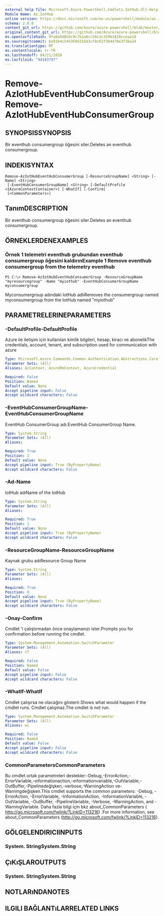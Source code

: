 ```yaml
---
external help file: Microsoft.Azure.PowerShell.Cmdlets.IotHub.dll-Help.xml
Module Name: Az.IotHub
online version: https://docs.microsoft.com/en-us/powershell/module/az.iothub/remove-aziothubeventhubconsumergroup
schema: 2.0.0
content_git_url: https://github.com/Azure/azure-powershell/blob/master/src/IotHub/IotHub/help/Remove-AzIotHubEventHubConsumerGroup.md
original_content_git_url: https://github.com/Azure/azure-powershell/blob/master/src/IotHub/IotHub/help/Remove-AzIotHubEventHubConsumerGroup.md
ms.openlocfilehash: 9fa0a9d85dc9c7b1a6cc56c3c329b1810cceaa18
ms.sourcegitcommit: 6a91b4c545350d316d3cf8c62f384478e3f3ba24
ms.translationtype: MT
ms.contentlocale: tr-TR
ms.lasthandoff: 04/21/2020
ms.locfileid: "94103797"
---
```

# <span data-ttu-id="d9aae-101">Remove-AzIotHubEventHubConsumerGroup</span><span class="sxs-lookup"><span data-stu-id="d9aae-101">Remove-AzIotHubEventHubConsumerGroup</span></span>

## <span data-ttu-id="d9aae-102">SYNOPSIS</span><span class="sxs-lookup"><span data-stu-id="d9aae-102">SYNOPSIS</span></span>
<span data-ttu-id="d9aae-103">Bir eventhub consumergroup öğesini siler.</span><span class="sxs-lookup"><span data-stu-id="d9aae-103">Deletes an eventhub consumergroup.</span></span>

## <span data-ttu-id="d9aae-104">INDEKI</span><span class="sxs-lookup"><span data-stu-id="d9aae-104">SYNTAX</span></span>

```
Remove-AzIotHubEventHubConsumerGroup [-ResourceGroupName] <String> [-Name] <String>
 [-EventHubConsumerGroupName] <String> [-DefaultProfile <IAzureContextContainer>] [-WhatIf] [-Confirm]
 [<CommonParameters>]
```

## <span data-ttu-id="d9aae-105">Tanım</span><span class="sxs-lookup"><span data-stu-id="d9aae-105">DESCRIPTION</span></span>
<span data-ttu-id="d9aae-106">Bir eventhub consumergroup öğesini siler.</span><span class="sxs-lookup"><span data-stu-id="d9aae-106">Deletes an eventhub consumergroup.</span></span>

## <span data-ttu-id="d9aae-107">ÖRNEKLERDEN</span><span class="sxs-lookup"><span data-stu-id="d9aae-107">EXAMPLES</span></span>

### <span data-ttu-id="d9aae-108">Örnek 1 telemetri eventhub grubundan eventhub consumergroup öğesini kaldırın</span><span class="sxs-lookup"><span data-stu-id="d9aae-108">Example 1 Remove eventhub consumergroup from the telemetry eventhub</span></span>
```
PS C:\> Remove-AzIotHubEventHubConsumerGroup -ResourceGroupName "myresourcegroup" -Name "myiothub" -EventHubConsumerGroupName myconsumergroup
```

<span data-ttu-id="d9aae-109">Myconsumergroup adındaki IotHub adlı</span><span class="sxs-lookup"><span data-stu-id="d9aae-109">Removes the consumergroup named myconsumergroup from the IotHub named "myiothub"</span></span>

## <span data-ttu-id="d9aae-110">PARAMETRELERINE</span><span class="sxs-lookup"><span data-stu-id="d9aae-110">PARAMETERS</span></span>

### <span data-ttu-id="d9aae-111">-DefaultProfile</span><span class="sxs-lookup"><span data-stu-id="d9aae-111">-DefaultProfile</span></span>
<span data-ttu-id="d9aae-112">Azure ile iletişim için kullanılan kimlik bilgileri, hesap, kiracı ve abonelik</span><span class="sxs-lookup"><span data-stu-id="d9aae-112">The credentials, account, tenant, and subscription used for communication with azure</span></span>

```yaml
Type: Microsoft.Azure.Commands.Common.Authentication.Abstractions.Core.IAzureContextContainer
Parameter Sets: (All)
Aliases: AzContext, AzureRmContext, AzureCredential

Required: False
Position: Named
Default value: None
Accept pipeline input: False
Accept wildcard characters: False
```

### <span data-ttu-id="d9aae-113">-EventHubConsumerGroupName</span><span class="sxs-lookup"><span data-stu-id="d9aae-113">-EventHubConsumerGroupName</span></span>
<span data-ttu-id="d9aae-114">EventHub ConsumerGroup adı.</span><span class="sxs-lookup"><span data-stu-id="d9aae-114">EventHub ConsumerGroup Name.</span></span>

```yaml
Type: System.String
Parameter Sets: (All)
Aliases:

Required: True
Position: 2
Default value: None
Accept pipeline input: True (ByPropertyName)
Accept wildcard characters: False
```

### <span data-ttu-id="d9aae-115">-Ad</span><span class="sxs-lookup"><span data-stu-id="d9aae-115">-Name</span></span>
<span data-ttu-id="d9aae-116">IotHub adı</span><span class="sxs-lookup"><span data-stu-id="d9aae-116">Name of the IotHub</span></span>

```yaml
Type: System.String
Parameter Sets: (All)
Aliases:

Required: True
Position: 1
Default value: None
Accept pipeline input: True (ByPropertyName)
Accept wildcard characters: False
```

### <span data-ttu-id="d9aae-117">-ResourceGroupName</span><span class="sxs-lookup"><span data-stu-id="d9aae-117">-ResourceGroupName</span></span>
<span data-ttu-id="d9aae-118">Kaynak grubu adı</span><span class="sxs-lookup"><span data-stu-id="d9aae-118">Resource Group Name</span></span>

```yaml
Type: System.String
Parameter Sets: (All)
Aliases:

Required: True
Position: 0
Default value: None
Accept pipeline input: True (ByPropertyName)
Accept wildcard characters: False
```

### <span data-ttu-id="d9aae-119">-Onay</span><span class="sxs-lookup"><span data-stu-id="d9aae-119">-Confirm</span></span>
<span data-ttu-id="d9aae-120">Cmdlet 'i çalıştırmadan önce onaylamanızı ister.</span><span class="sxs-lookup"><span data-stu-id="d9aae-120">Prompts you for confirmation before running the cmdlet.</span></span>

```yaml
Type: System.Management.Automation.SwitchParameter
Parameter Sets: (All)
Aliases: cf

Required: False
Position: Named
Default value: False
Accept pipeline input: False
Accept wildcard characters: False
```

### <span data-ttu-id="d9aae-121">-WhatIf</span><span class="sxs-lookup"><span data-stu-id="d9aae-121">-WhatIf</span></span>
<span data-ttu-id="d9aae-122">Cmdlet çalışırsa ne olacağını gösterir.</span><span class="sxs-lookup"><span data-stu-id="d9aae-122">Shows what would happen if the cmdlet runs.</span></span>
<span data-ttu-id="d9aae-123">Cmdlet çalışmaz.</span><span class="sxs-lookup"><span data-stu-id="d9aae-123">The cmdlet is not run.</span></span>

```yaml
Type: System.Management.Automation.SwitchParameter
Parameter Sets: (All)
Aliases: wi

Required: False
Position: Named
Default value: False
Accept pipeline input: False
Accept wildcard characters: False
```

### <span data-ttu-id="d9aae-124">CommonParameters</span><span class="sxs-lookup"><span data-stu-id="d9aae-124">CommonParameters</span></span>
<span data-ttu-id="d9aae-125">Bu cmdlet ortak parametreleri destekler:-Debug,-ErrorAction,-ErrorVariable,-ınformationaction,-ınformationvariable,-OutVariable,-OutBuffer,-Pipelinedeğişken,-verbose,-WarningAction ve-Warningdeğişken.</span><span class="sxs-lookup"><span data-stu-id="d9aae-125">This cmdlet supports the common parameters: -Debug, -ErrorAction, -ErrorVariable, -InformationAction, -InformationVariable, -OutVariable, -OutBuffer, -PipelineVariable, -Verbose, -WarningAction, and -WarningVariable.</span></span> <span data-ttu-id="d9aae-126">Daha fazla bilgi için bkz about_CommonParameters ( http://go.microsoft.com/fwlink/?LinkID=113216) .</span><span class="sxs-lookup"><span data-stu-id="d9aae-126">For more information, see about_CommonParameters (http://go.microsoft.com/fwlink/?LinkID=113216).</span></span>

## <span data-ttu-id="d9aae-127">GÖLGELENDIRICI</span><span class="sxs-lookup"><span data-stu-id="d9aae-127">INPUTS</span></span>

### <span data-ttu-id="d9aae-128">System. String</span><span class="sxs-lookup"><span data-stu-id="d9aae-128">System.String</span></span>

## <span data-ttu-id="d9aae-129">ÇıKıŞLAR</span><span class="sxs-lookup"><span data-stu-id="d9aae-129">OUTPUTS</span></span>

### <span data-ttu-id="d9aae-130">System. String</span><span class="sxs-lookup"><span data-stu-id="d9aae-130">System.String</span></span>

## <span data-ttu-id="d9aae-131">NOTLARıNDA</span><span class="sxs-lookup"><span data-stu-id="d9aae-131">NOTES</span></span>

## <span data-ttu-id="d9aae-132">ILGILI BAĞLANTıLAR</span><span class="sxs-lookup"><span data-stu-id="d9aae-132">RELATED LINKS</span></span>
